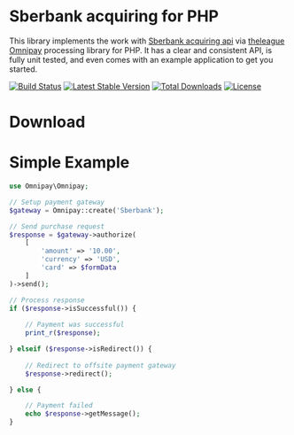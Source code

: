 # Sberbank acquiring for PHP 

This library implements the work with [Sberbank acquiring api](https://rsb2-eyufrolovichevasberbankru-dev.developer.eu.apiconnect.ibmcloud.com/acquiring-api-rest-about) via [theleague Omnipay](https://omnipay.thephpleague.com/) processing library for PHP. It has a clear and consistent API, is fully unit tested, and even comes with an example application to get you started.

[![Build Status](https://travis-ci.org/AndrewNovikof/omnipay-sberbank.svg?branch=master)](https://travis-ci.org/AndrewNovikof/omnipay-sberbank)
[![Latest Stable Version](https://poser.pugx.org/andrewnovikof/omnipay-sberbank/v/stable)](https://packagist.org/packages/andrewnovikof/omnipay-sberbank)
[![Total Downloads](https://poser.pugx.org/andrewnovikof/omnipay-sberbank/downloads)](https://packagist.org/packages/andrewnovikof/omnipay-sberbank)
[![License](https://poser.pugx.org/andrewnovikof/omnipay-sberbank/license)](https://packagist.org/packages/andrewnovikof/omnipay-sberbank)

# Download 



# Simple Example

```php
use Omnipay\Omnipay;

// Setup payment gateway
$gateway = Omnipay::create('Sberbank');

// Send purchase request
$response = $gateway->authorize(
    [
        'amount' => '10.00',
        'currency' => 'USD',
        'card' => $formData
    ]
)->send();

// Process response
if ($response->isSuccessful()) {
    
    // Payment was successful
    print_r($response);

} elseif ($response->isRedirect()) {
    
    // Redirect to offsite payment gateway
    $response->redirect();

} else {

    // Payment failed
    echo $response->getMessage();
}

```